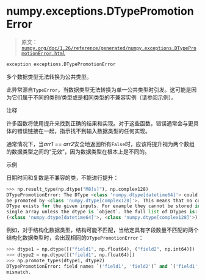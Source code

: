 # numpy.exceptions.DTypePromotionError

> 原文：[`numpy.org/doc/1.26/reference/generated/numpy.exceptions.DTypePromotionError.html`](https://numpy.org/doc/1.26/reference/generated/numpy.exceptions.DTypePromotionError.html)

```py
exception exceptions.DTypePromotionError
```

多个数据类型无法转换为公共类型。

此异常源自`TypeError`，当数据类型无法转换为单一公共类型时引发。这可能是因为它们属于不同的类别/类型或是相同类型的不兼容实例（请参阅示例）。

注释

许多函数将使用提升来找到正确的结果和实现。对于这些函数，错误通常会与更具体的错误链接在一起，指示找不到输入数据类型的任何实现。

通常情况下，当*arr1 == arr2*安全地返回所有`False`时，应该将提升视为两个数组的数据类型之间的“无效”，因为数据类型在根本上是不同的。

示例

日期时间和复数是不兼容的类，不能进行提升：

```py
>>> np.result_type(np.dtype("M8[s]"), np.complex128)
DTypePromotionError: The DType <class 'numpy.dtype[datetime64]'> could not
be promoted by <class 'numpy.dtype[complex128]'>. This means that no common
DType exists for the given inputs. For example they cannot be stored in a
single array unless the dtype is `object`. The full list of DTypes is:
(<class 'numpy.dtype[datetime64]'>, <class 'numpy.dtype[complex128]'>) 
```

例如，对于结构化数据类型，结构可能不匹配，当给定具有字段数量不匹配的两个结构化数据类型时，会出现相同的`DTypePromotionError`：

```py
>>> dtype1 = np.dtype([("field1", np.float64), ("field2", np.int64)])
>>> dtype2 = np.dtype([("field1", np.float64)])
>>> np.promote_types(dtype1, dtype2)
DTypePromotionError: field names `('field1', 'field2')` and `('field1',)`
mismatch. 
```
